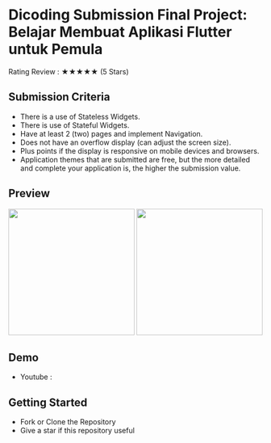 # Dicoding Submission Final Project: Belajar Membuat Aplikasi Flutter untuk Pemula

Rating Review : ★★★★★ (5 Stars)

## Submission Criteria

- There is a use of Stateless Widgets.
- There is use of Stateful Widgets.
- Have at least 2 (two) pages and implement Navigation.
- Does not have an overflow display (can adjust the screen size).
- Plus points if the display is responsive on mobile devices and browsers.
- Application themes that are submitted are free, but the more detailed and complete your application is, the higher the submission value.

## Preview

<p align="left"> 
<img src="https://github.com/irfanzidniofficial/dicoding_submission_flutter_beginner/blob/master/images/preview/home-screen.png" width="250"> <img src="https://github.com/irfanzidniofficial/dicoding_submission_flutter_beginner/blob/master/images/preview/home-screen.png" width="250">

## Demo

- Youtube :

## Getting Started

- Fork or Clone the Repository
- Give a star if this repository useful
